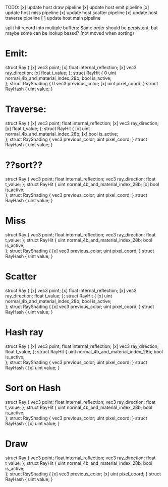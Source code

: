 
TODO:
[x] update host draw pipeline
[x] update host emit pipeline
[x] update host miss pipeline
[x] update host scatter pipeline
[x] update host traverse pipeline
[ ] update host main pipeline


split hit record into multiple buffers:
Some order should be persistent, but maybe some can be lookup based? (not moved when sorting)

# Emit:
struct Ray {
[x] vec3 point;
[x] float internal_reflection;
[x] vec3 ray_direction;
[x] float t_value;
};
struct RayHit {
0   uint normal_4b_and_material_index_28b;
    bool is_active;  
};
struct RayShading {
0   vec3 previous_color;
[x] uint pixel_coord;
}
struct RayHash {
    uint value;
}

# Traverse:
struct Ray {
[x] vec3 point;
    float internal_reflection;
[x] vec3 ray_direction;
[x] float t_value;
};
struct RayHit {
[x] uint normal_4b_and_material_index_28b;
[x] bool is_active;  
};
struct RayShading {
    vec3 previous_color;
    uint pixel_coord;
}
struct RayHash {
    uint value;
}

# ??sort??
struct Ray {
    vec3 point;
    float internal_reflection;
    vec3 ray_direction;
    float t_value;
};
struct RayHit {
    uint normal_4b_and_material_index_28b;
[x] bool is_active;  
};
struct RayShading {
    vec3 previous_color;
    uint pixel_coord;
}
struct RayHash {
    uint value;
}


# Miss
struct Ray {
    vec3 point;
    float internal_reflection;
    vec3 ray_direction;
    float t_value;
};
struct RayHit {
    uint normal_4b_and_material_index_28b;
    bool is_active;  
};
struct RayShading {
[x] vec3 previous_color;
    uint pixel_coord;
}
struct RayHash {
    uint value;
}

# Scatter
struct Ray {
[x] vec3 point;
[x] float internal_reflection;
[x] vec3 ray_direction;
    float t_value;
};
struct RayHit {
[x] uint normal_4b_and_material_index_28b;
    bool is_active;  
};
struct RayShading {
[x] vec3 previous_color;
    uint pixel_coord;
}
struct RayHash {
    uint value;
}

# Hash ray
struct Ray {
[x] vec3 point;
    float internal_reflection;
[x] vec3 ray_direction;
    float t_value;
};
struct RayHit {
    uint normal_4b_and_material_index_28b;
    bool is_active;  
};
struct RayShading {
    vec3 previous_color;
    uint pixel_coord;
}
struct RayHash {
[x] uint value;
}


# Sort on Hash
struct Ray {
    vec3 point;
    float internal_reflection;
    vec3 ray_direction;
    float t_value;
};
struct RayHit {
    uint normal_4b_and_material_index_28b;
    bool is_active;  
};
struct RayShading {
    vec3 previous_color;
    uint pixel_coord;
}
struct RayHash {
[x] uint value;
}


# Draw
struct Ray {
    vec3 point;
    float internal_reflection;
    vec3 ray_direction;
    float t_value;
};
struct RayHit {
    uint normal_4b_and_material_index_28b;
    bool is_active;  
};
struct RayShading {
[x] vec3 previous_color;
[x] uint pixel_coord;
}
struct RayHash {
    uint value;
}
